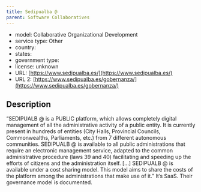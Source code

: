 ```yaml
---
title: Sedipualba @
parent: Software Collaboratives
---
```


- model: Collaborative Organizational Development
- service type: Other
- country: 
- states: 
- government type: 
- license: unknown
- URL: [https://www.sedipualba.es/](https://www.sedipualba.es/)
- URL 2: [https://www.sedipualba.es/gobernanza/](https://www.sedipualba.es/gobernanza/)

## Description
“SEDIPUALB @ is a PUBLIC platform, which allows completely digital management of all the administrative activity of a public entity. It is currently present in hundreds of entities (City Halls, Provincial Councils, Commonwealths, Parliaments, etc.) from 7 different autonomous communities. SEDIPUALB @ is available to all public administrations that require an electronic management service, adapted to the common administrative procedure (laws 39 and 40) facilitating and speeding up the efforts of citizens and the administration itself.  [...] SEDIPUALB @ is available under a cost sharing model. This model aims to share the costs of the platform among the administrations that make use of it.” It’s SaaS. Their governance model is documented.
